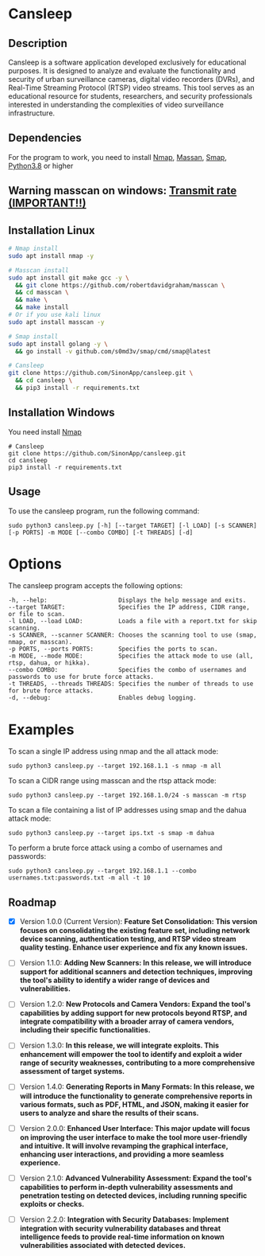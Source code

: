 # Cansleep

## Description
Cansleep is a software application developed exclusively for educational purposes. It is designed to analyze and evaluate the functionality and security of urban surveillance cameras, digital video recorders (DVRs), and Real-Time Streaming Protocol (RTSP) video streams. This tool serves as an educational resource for students, researchers, and security professionals interested in understanding the complexities of video surveillance infrastructure.

## Dependencies
For the program to work, you need to install [Nmap](https://nmap.org), [Massan](https://github.com/robertdavidgraham/masscan), [Smap](https://github.com/s0md3v/Smap), [Python3.8](https://www.python.org) or higher

## Warning masscan on windows: [Transmit rate (IMPORTANT!!)](https://github.com/robertdavidgraham/masscan#transmit-rate-important)

## Installation Linux
```bash
# Nmap install
sudo apt install nmap -y

# Masscan install
sudo apt install git make gcc -y \
  && git clone https://github.com/robertdavidgraham/masscan \
  && cd masscan \
  && make \
  && make install
# Or if you use kali linux
sudo apt install masscan -y

# Smap install
sudo apt install golang -y \
  && go install -v github.com/s0md3v/smap/cmd/smap@latest

# Cansleep
git clone https://github.com/SinonApp/cansleep.git \
  && cd cansleep \
  && pip3 install -r requirements.txt
```

## Installation Windows
You need install [Nmap](https://nmap.org)
```
# Cansleep
git clone https://github.com/SinonApp/cansleep.git
cd cansleep
pip3 install -r requirements.txt
```

## Usage
To use the cansleep program, run the following command:
```
sudo python3 cansleep.py [-h] [--target TARGET] [-l LOAD] [-s SCANNER] [-p PORTS] -m MODE [--combo COMBO] [-t THREADS] [-d]
```
# Options
The cansleep program accepts the following options:
```
-h, --help:                    Displays the help message and exits.
--target TARGET:               Specifies the IP address, CIDR range, or file to scan.
-l LOAD, --load LOAD:          Loads a file with a report.txt for skip scanning.
-s SCANNER, --scanner SCANNER: Chooses the scanning tool to use (smap, nmap, or masscan).
-p PORTS, --ports PORTS:       Specifies the ports to scan.
-m MODE, --mode MODE:          Specifies the attack mode to use (all, rtsp, dahua, or hikka).
--combo COMBO:                 Specifies the combo of usernames and passwords to use for brute force attacks.
-t THREADS, --threads THREADS: Specifies the number of threads to use for brute force attacks.
-d, --debug:                   Enables debug logging.
```

# Examples
To scan a single IP address using nmap and the all attack mode:

```
sudo python3 cansleep.py --target 192.168.1.1 -s nmap -m all
```
To scan a CIDR range using masscan and the rtsp attack mode:
```
sudo python3 cansleep.py --target 192.168.1.0/24 -s masscan -m rtsp
```
To scan a file containing a list of IP addresses using smap and the dahua attack
mode:
```
sudo python3 cansleep.py --target ips.txt -s smap -m dahua
```
To perform a brute force attack using a combo of usernames and passwords:

```
sudo python3 cansleep.py --target 192.168.1.1 --combo usernames.txt:passwords.txt -m all -t 10
```

## Roadmap
- [x] Version 1.0.0 (Current Version):
__Feature Set Consolidation: This version focuses on consolidating the existing feature set, including network device scanning, authentication testing, and RTSP video stream quality testing. Enhance user experience and fix any known issues.__

- [ ] Version 1.1.0:
__Adding New Scanners: In this release, we will introduce support for additional scanners and detection techniques, improving the tool's ability to identify a wider range of devices and vulnerabilities.__

- [ ] Version 1.2.0:
__New Protocols and Camera Vendors: Expand the tool's capabilities by adding support for new protocols beyond RTSP, and integrate compatibility with a broader array of camera vendors, including their specific functionalities.__

- [ ] Version 1.3.0:
__In this release, we will integrate exploits. This enhancement will empower the tool to identify and exploit a wider range of security weaknesses, contributing to a more comprehensive assessment of target systems.__

- [ ] Version 1.4.0:
__Generating Reports in Many Formats: In this release, we will introduce the functionality to generate comprehensive reports in various formats, such as PDF, HTML, and JSON, making it easier for users to analyze and share the results of their scans.__

- [ ] Version 2.0.0:
__Enhanced User Interface: This major update will focus on improving the user interface to make the tool more user-friendly and intuitive. It will involve revamping the graphical interface, enhancing user interactions, and providing a more seamless experience.__

- [ ] Version 2.1.0:
__Advanced Vulnerability Assessment: Expand the tool's capabilities to perform in-depth vulnerability assessments and penetration testing on detected devices, including running specific exploits or checks.__

- [ ] Version 2.2.0:
__Integration with Security Databases: Implement integration with security vulnerability databases and threat intelligence feeds to provide real-time information on known vulnerabilities associated with detected devices.__
